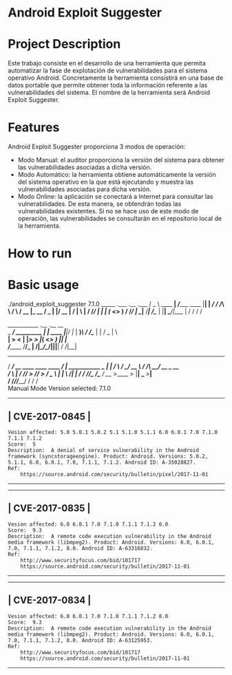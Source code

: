 # Android Exploit Suggester

# Project Description
Este trabajo consiste en el desarrollo de una herramienta que permita automatizar la fase de explotación de vulnerabilidades para el sistema operativo Android. Concretamente la herramienta consistirá en una base de datos portable que permite obtener toda la información referente a las vulnerabilidades del sistema. El nombre de la herramienta será Android Exploit Suggester.

# Features
Android Exploit Suggester proporciona 3 modos de operación:
+ Modo Manual: el auditor proporciona la versión del sistema para obtener las vulnerabilidades asociadas a dicha versión.
+ Modo Automático: la herramienta obtiene automáticamente la versión del sistema operativo en la que está ejecutando y muestra las vulnerabilidades asociadas para dicha versión.
+ Modo Online: la aplicación se conectará a Internet para consultar las vulnerabilidades. De esta manera, se obtendrán todas las vulnerabilidades existentes. Si no se hace uso de este modo de operación, las vulnerabilidades se consultarán en el repositorio
local de la herramienta.

# How to run

# Basic usage

  ./android_exploit_suggester 7.1.0
   _____              .___             .__    .___
  /  _  \   ____    __| _/______  ____ |__| __| _/
 /  /_\  \ /    \  / __ |\_  __ \/  _ \|  |/ __ | 
/    |    \   |  \/ /_/ | |  | \(  <_> )  / /_/ | 
\____|__  /___|  /\____ | |__|   \____/|__\____ | 
        \/     \/      \/                      \/ 

___________              .__         .__  __   
\_   _____/__  _________ |  |   ____ |__|/  |_ 
 |    __)_\  \/  /\____ \|  |  /  _ \|  \   __\
 |        \>    < |  |_> >  |_(  <_> )  ||  |  
/_______  /__/\_ \|   __/|____/\____/|__||__|
        \/      \/|__|                        

  _________                                    __                
 /   _____/__ __  ____   ____   ____   _______/  |_  ___________ 
 \_____  \|  |  \/ ___\ / ___\_/ __ \ /  ___/\   __\/ __ \_  __ \
 /        \  |  / /_/  > /_/  >  ___/ \___ \  |  | \  ___/|  | \/
/_______  /____/\___  /\___  / \___  >____  > |__|  \___  >__|  
        \/     /_____//_____/      \/     \/            \/      
Manual Mode
Version selected:  7.1.0

 ---------------
| CVE-2017-0845 |
 ---------------
	Vesion affected: 5.0 5.0.1 5.0.2 5.1 5.1.0 5.1.1 6.0 6.0.1 7.0 7.1.0 7.1.1 7.1.2 
	Score:  5
	Description:  A denial of service vulnerability in the Android framework (syncstorageengine). Product: Android. Versions: 5.0.2, 5.1.1, 6.0, 6.0.1, 7.0, 7.1.1, 7.1.2. Android ID: A-35028827.
	Ref:
		https://source.android.com/security/bulletin/pixel/2017-11-01
*********************************************************

 ---------------
| CVE-2017-0835 |
 ---------------
	Vesion affected: 6.0 6.0.1 7.0 7.1.0 7.1.1 7.1.2 8.0 
	Score:  9.3
	Description:  A remote code execution vulnerability in the Android media framework (libmpeg2). Product: Android. Versions: 6.0, 6.0.1, 7.0, 7.1.1, 7.1.2, 8.0. Android ID: A-63316832.
	Ref:
		http://www.securityfocus.com/bid/101717
		https://source.android.com/security/bulletin/2017-11-01
*********************************************************

 ---------------
| CVE-2017-0834 |
 ---------------
	Vesion affected: 6.0 6.0.1 7.0 7.1.0 7.1.1 7.1.2 8.0 
	Score:  9.3
	Description:  A remote code execution vulnerability in the Android media framework (libmpeg2). Product: Android. Versions: 6.0, 6.0.1, 7.0, 7.1.1, 7.1.2, 8.0. Android ID: A-63125953.
	Ref:
		http://www.securityfocus.com/bid/101717
		https://source.android.com/security/bulletin/2017-11-01
*********************************************************
